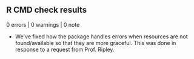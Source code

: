## R CMD check results

0 errors | 0 warnings | 0 note

* We've fixed how the package handles errors when resources are not found/available
  so that they are more graceful. This was done in response to a request from
  Prof. Ripley.
